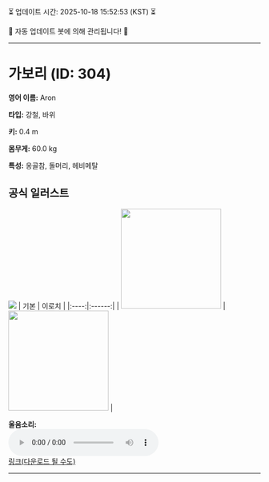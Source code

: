 
⏳ 업데이트 시간: 2025-10-18 15:52:53 (KST) ⏳

🤖 자동 업데이트 봇에 의해 관리됩니다! 🤖

---

# 가보리 (ID: 304)
**영어 이름:** Aron

**타입:** 강철, 바위

**키:** 0.4 m

**몸무게:** 60.0 kg

**특성:** 옹골참, 돌머리, 헤비메탈

## 공식 일러스트
![](https://raw.githubusercontent.com/PokeAPI/sprites/master/sprites/pokemon/other/official-artwork/304.png)
| 기본 | 이로치 |
|:----:|:------:|
| <img src="http://play.pokemonshowdown.com/sprites/ani/aron.gif" width="200"> | <img src="http://play.pokemonshowdown.com/sprites/ani-shiny/aron.gif" width="200"> |

**울음소리:**<br><audio controls src="https://raw.githubusercontent.com/PokeAPI/cries/main/cries/pokemon/latest/304.ogg"></audio><br> [링크(다운로드 될 수도)](https://raw.githubusercontent.com/PokeAPI/cries/main/cries/pokemon/latest/304.ogg)


---
